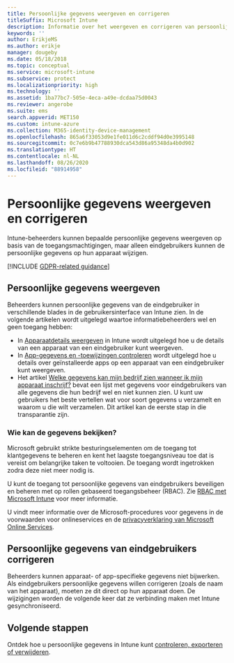 ```yaml
---
title: Persoonlijke gegevens weergeven en corrigeren
titleSuffix: Microsoft Intune
description: Informatie over het weergeven en corrigeren van persoonlijke gegevens.
keywords: ''
author: ErikjeMS
ms.author: erikje
manager: dougeby
ms.date: 05/18/2018
ms.topic: conceptual
ms.service: microsoft-intune
ms.subservice: protect
ms.localizationpriority: high
ms.technology: ''
ms.assetid: 1ba77bc7-505e-4eca-a49e-dcdaa75d0043
ms.reviewer: angerobe
ms.suite: ems
search.appverid: MET150
ms.custom: intune-azure
ms.collection: M365-identity-device-management
ms.openlocfilehash: 865a6f33053d9e1fe011d6c2cddf94d0e3995148
ms.sourcegitcommit: 0c7e6b9b47788930dca543d86a95348da4b0d902
ms.translationtype: HT
ms.contentlocale: nl-NL
ms.lasthandoff: 08/26/2020
ms.locfileid: "88914958"
---
```

# <a name="view-and-correct-personal-data"></a>Persoonlijke gegevens weergeven en corrigeren

Intune-beheerders kunnen bepaalde persoonlijke gegevens weergeven op basis van de toegangsmachtigingen, maar alleen eindgebruikers kunnen de persoonlijke gegevens op hun apparaat wijzigen.

[!INCLUDE [GDPR-related guidance](../includes/gdpr-dsr-and-stp-note.md)]


## <a name="view-personal-data"></a>Persoonlijke gegevens weergeven

Beheerders kunnen persoonlijke gegevens van de eindgebruiker in verschillende blades in de gebruikersinterface van Intune zien. In de volgende artikelen wordt uitgelegd waartoe informatiebeheerders wel en geen toegang hebben:
- In [Apparaatdetails weergeven](../remote-actions/device-inventory.md) in Intune wordt uitgelegd hoe u de details van een apparaat van een eindgebruiker kunt weergeven.
- In [App-gegevens en -toewijzingen controleren](../apps/apps-monitor.md) wordt uitgelegd hoe u details over geïnstalleerde apps op een apparaat van een eindgebruiker kunt weergeven.
- Het artikel [Welke gegevens kan mijn bedrijf zien wanneer ik mijn apparaat inschrijf?](../user-help/what-info-can-your-company-see-when-you-enroll-your-device-in-intune.md) bevat een lijst met gegevens voor eindgebruikers van alle gegevens die hun bedrijf wel en niet kunnen zien. U kunt uw gebruikers het beste vertellen wat voor soort gegevens u verzamelt en waarom u die wilt verzamelen. Dit artikel kan de eerste stap in die transparantie zijn.

### <a name="who-can-view-the-data"></a>Wie kan de gegevens bekijken?

Microsoft gebruikt strikte besturingselementen om de toegang tot klantgegevens te beheren en kent het laagste toegangsniveau toe dat is vereist om belangrijke taken te voltooien. De toegang wordt ingetrokken zodra deze niet meer nodig is. 

U kunt de toegang tot persoonlijke gegevens van eindgebruikers beveiligen en beheren met op rollen gebaseerd toegangsbeheer (RBAC). Zie [RBAC met Microsoft Intune](../fundamentals/role-based-access-control.md) voor meer informatie.

U vindt meer informatie over de Microsoft-procedures voor gegevens in de voorwaarden voor onlineservices en de [privacyverklaring van Microsoft Online Services](https://go.microsoft.com/fwlink/p/?linkid=131004&clcid=0x409). 

## <a name="correct-end-user-personal-data"></a>Persoonlijke gegevens van eindgebruikers corrigeren

Beheerders kunnen apparaat- of app-specifieke gegevens niet bijwerken. Als eindgebruikers persoonlijke gegevens willen corrigeren (zoals de naam van het apparaat), moeten ze dit direct op hun apparaat doen. De wijzigingen worden de volgende keer dat ze verbinding maken met Intune gesynchroniseerd.


## <a name="next-steps"></a>Volgende stappen

Ontdek hoe u persoonlijke gegevens in Intune kunt [controleren, exporteren of verwijderen](privacy-data-audit-export-delete.md).